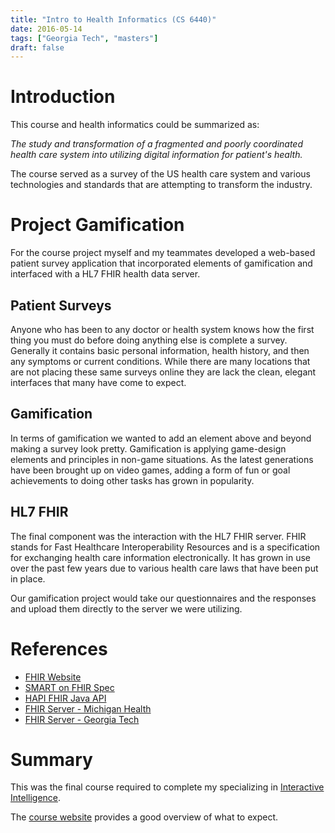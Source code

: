 ```yaml
---
title: "Intro to Health Informatics (CS 6440)"
date: 2016-05-14
tags: ["Georgia Tech", "masters"]
draft: false
---
```


# Introduction

This course and health informatics could be summarized as:

*The study and transformation of a fragmented and poorly coordinated health care system into utilizing digital information for patient's health.*

The course served as a survey of the US health care system and various technologies and standards that are attempting to transform the industry.

# Project Gamification

For the course project myself and my teammates developed a web-based patient survey application that incorporated elements of gamification and interfaced with a HL7 FHIR health data server.

## Patient Surveys

Anyone who has been to any doctor or health system knows how the first thing you must do before doing anything else is complete a survey. Generally it contains basic personal information, health history, and then any symptoms or current conditions. While there are many locations that are not placing these same surveys online they are lack the clean, elegant interfaces that many have come to expect.

## Gamification

In terms of gamification we wanted to add an element above and beyond making a survey look pretty. Gamification is applying game-design elements and principles in non-game situations. As the latest generations have been brought up on video games, adding a form of fun or goal achievements to doing other tasks has grown in popularity.

## HL7 FHIR

The final component was the interaction with the HL7 FHIR server. FHIR stands for Fast Healthcare Interoperability Resources and is a specification for exchanging health care information electronically. It has grown in use over the past few years due to various health care laws that have been put in place.

Our gamification project would take our questionnaires and the responses and upload them directly to the server we were utilizing.

# References

* [FHIR Website](http://hl7.org/fhir/)
* [SMART on FHIR Spec](http://docs.smarthealthit.org/)
* [HAPI FHIR Java API](http://jamesagnew.github.io/hapi-fhir/)
* [FHIR Server - Michigan Health](http://52.72.172.54:8080/fhir/home?encoding=null&pretty=null)
* [FHIR Server - Georgia Tech](http://polaris.i3l.gatech.edu:8080/gt-fhir-webapp/home?encoding=null&pretty=null)

# Summary

This was the final course required to complete my specializing in [Interactive Intelligence](http://www.omscs.gatech.edu/specialization-interactive-intelligence/).

The [course website](http://www.omscs.gatech.edu/cs-6440-intro-health-informatics/) provides a good overview of what to expect.

